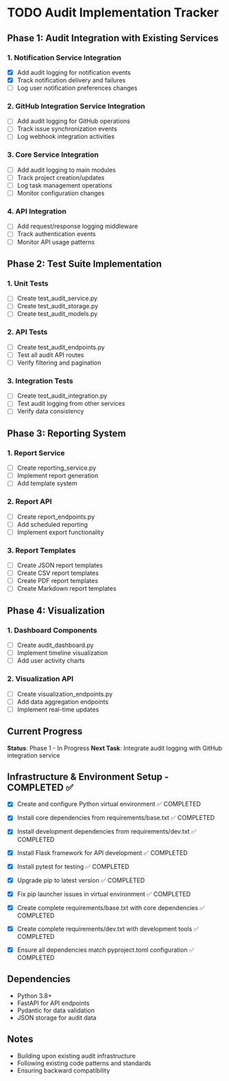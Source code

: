 # TODO Audit Implementation Tracker

## Phase 1: Audit Integration with Existing Services

### 1. Notification Service Integration
- [x] Add audit logging for notification events
- [x] Track notification delivery and failures
- [ ] Log user notification preferences changes

### 2. GitHub Integration Service Integration  
- [ ] Add audit logging for GitHub operations
- [ ] Track issue synchronization events
- [ ] Log webhook integration activities

### 3. Core Service Integration
- [ ] Add audit logging to main modules
- [ ] Track project creation/updates
- [ ] Log task management operations
- [ ] Monitor configuration changes

### 4. API Integration
- [ ] Add request/response logging middleware
- [ ] Track authentication events
- [ ] Monitor API usage patterns

## Phase 2: Test Suite Implementation

### 1. Unit Tests
- [ ] Create test_audit_service.py
- [ ] Create test_audit_storage.py
- [ ] Create test_audit_models.py

### 2. API Tests  
- [ ] Create test_audit_endpoints.py
- [ ] Test all audit API routes
- [ ] Verify filtering and pagination

### 3. Integration Tests
- [ ] Create test_audit_integration.py
- [ ] Test audit logging from other services
- [ ] Verify data consistency

## Phase 3: Reporting System

### 1. Report Service
- [ ] Create reporting_service.py
- [ ] Implement report generation
- [ ] Add template system

### 2. Report API
- [ ] Create report_endpoints.py
- [ ] Add scheduled reporting
- [ ] Implement export functionality

### 3. Report Templates
- [ ] Create JSON report templates
- [ ] Create CSV report templates  
- [ ] Create PDF report templates
- [ ] Create Markdown report templates

## Phase 4: Visualization

### 1. Dashboard Components
- [ ] Create audit_dashboard.py
- [ ] Implement timeline visualization
- [ ] Add user activity charts

### 2. Visualization API
- [ ] Create visualization_endpoints.py
- [ ] Add data aggregation endpoints
- [ ] Implement real-time updates

## Current Progress
**Status**: Phase 1 - In Progress
**Next Task**: Integrate audit logging with GitHub integration service

## Infrastructure & Environment Setup - COMPLETED ✅

- [x] Create and configure Python virtual environment ✅ COMPLETED
- [x] Install core dependencies from requirements/base.txt ✅ COMPLETED
- [x] Install development dependencies from requirements/dev.txt ✅ COMPLETED
- [x] Install Flask framework for API development ✅ COMPLETED
- [x] Install pytest for testing ✅ COMPLETED
- [x] Upgrade pip to latest version ✅ COMPLETED
- [x] Fix pip launcher issues in virtual environment ✅ COMPLETED

- [x] Create complete requirements/base.txt with core dependencies ✅ COMPLETED
- [x] Create complete requirements/dev.txt with development tools ✅ COMPLETED
- [x] Ensure all dependencies match pyproject.toml configuration ✅ COMPLETED

## Dependencies
- Python 3.8+
- FastAPI for API endpoints
- Pydantic for data validation
- JSON storage for audit data

## Notes
- Building upon existing audit infrastructure
- Following existing code patterns and standards
- Ensuring backward compatibility

